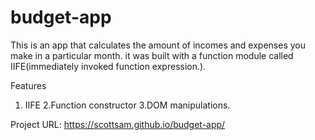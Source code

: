 # budget-app

This is an app that calculates the amount of incomes and expenses you make in a particular month.
it was built with a function module called IIFE(immediately invoked function expression.).

Features
1. IIFE
2.Function constructor
3.DOM manipulations.

Project URL: https://scottsam.github.io/budget-app/
